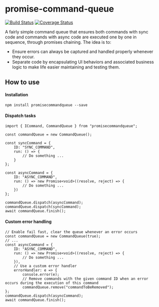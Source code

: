 # promise-command-queue

[![Build Status](https://travis-ci.org/YSZhuoyang/promise-command-queue.svg?branch=master)](https://travis-ci.org/YSZhuoyang/promise-command-queue)
[![Coverage Status](https://coveralls.io/repos/github/YSZhuoyang/promise-command-queue/badge.svg?branch=master)](https://coveralls.io/github/YSZhuoyang/promise-command-queue?branch=master)

A fairly simple command queue that ensures both commands with sync code and commands with async code are executed one by one in sequence, through promises chaining. The idea is to:

- Ensure errors can always be captured and handled properly whenever they occur.
- Separate code by encapsulating UI behaviors and associated business logic to make life easier maintaining and testing them.

## How to use

#### Installation

    npm install promisecommandqueue --save

#### Dispatch tasks

    import { ICommand, CommandQueue } from "promisecommandqueue";

    const commandQueue = new CommandQueue();

    const syncCommand = {
        ID: "SYNC_COMMAND",
        run: () => {
            // Do something ...
        }
    };

    const asyncCommand = {
        ID: "ASYNC_COMMAND",
        run: () => new Promise<void>((resolve, reject) => {
            // Do something ...
        })
    };

    commandQueue.dispatch(asyncCommand);
    commandQueue.dispatch(syncCommand);
    await commandQueue.finish();

#### Custom error handling

    // Enable fail fast, clear the queue whenever an error occurs
    const commandQueue = new CommandQueue(true);
    // ...
    const asyncCommand = {
        ID: "ASYNC_COMMAND",
        run: () => new Promise<void>((resolve, reject) => {
            // Do something ...
        }),
        // Use a custom error handler
        errorHandler: e => {
            console.error(e);
            // Remove commands with the given command ID when an error occurs during the execution of this command
            commandQueue.remove("commandToBeRemoved");
    };
    commandQueue.dispatch(asyncCommand);
    await commandQueue.finish();
